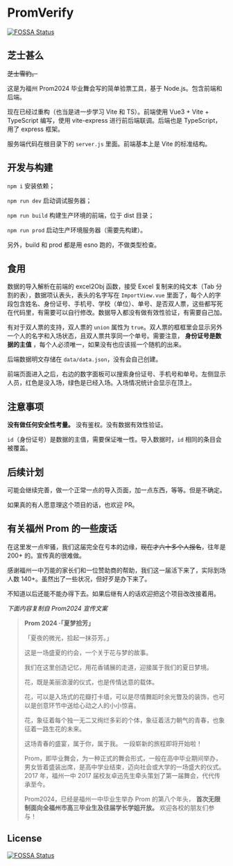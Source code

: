 # PromVerify
[![FOSSA Status](https://app.fossa.com/api/projects/git%2Bgithub.com%2FLinho1219%2FPromVerify.svg?type=shield)](https://app.fossa.com/projects/git%2Bgithub.com%2FLinho1219%2FPromVerify?ref=badge_shield)


## 芝士甚么

~~芝士雪豹。~~

这是为福州 Prom2024 毕业舞会写的简单验票工具，基于 Node.js。包含前端和后端。

现在已经过重构（也当是进一步学习 Vite 和 TS）。前端使用 Vue3 + Vite + TypeScript 编写，使用 vite-express 进行前后端联调。后端也是 TypeScript，用了 express 框架。

服务端代码在根目录下的 `server.js` 里面。前端基本上是 Vite 的标准结构。

## 开发与构建

`npm i` 安装依赖；

`npm run dev` 启动调试服务器；

`npm run build` 构建生产环境的前端，位于 dist 目录；

`npm run prod` 启动生产环境服务器（需要先构建）。

另外，build 和 prod 都是用 esno 跑的，不做类型检查。

## 食用

数据的导入解析在前端的 excel2Obj 函数，接受 Excel 复制来的纯文本（Tab 分割的表），数据项认表头，表头的名字写在 `ImportView.vue` 里面了，每个人的字段包含姓名、身份证号、手机号、学校（单位）、单号、是否双人票，这些都写死在代码里，有需要可以自行修改。数据导入都没有做有效性验证，有需要自己加。

有对于双人票的支持，双人票的 `union` 属性为 `true`。双人票的框框里会显示另外一个人的名字和入场状态，且双人票共享同一个单号。需要注意， **身份证号是数据的主值** ，每个人必须唯一，如果没有也应该摇一个随机的出来。

后端数据明文存储在 `data/data.json`，没有会自己创建。

前端页面进入之后，右边的数字面板可以搜索身份证号、手机号和单号。左侧显示人员，红色是没入场，绿色是已经入场。入场情况统计会显示在顶上。

## 注意事项

**没有做任何安全性考量。** 没有鉴权。没有数据有效性验证。

`id`（身份证号）是数据的主值，需要保证唯一性。导入数据时，`id` 相同的条目会被覆盖。

## 后续计划

可能会继续完善，做一个正常一点的导入页面，加一点东西，等等。但是不确定。

如果真的有人愿意理这个项目的话，也欢迎 PR。

## 有关福州 Prom 的一些废话

在这里发一点牢骚，我们这届完全在亏本的边缘，~~现在才六十多个人报名~~，往年是 200+ 的。宣传真的很难做。

感谢福州一中万能的家长们和一位赞助商的帮助，我们这一届活下来了，实际到场人数 140+。虽然出了一些状况，但好歹是办下来了。

不知道以后还能不能办得下去。如果后继有人的话欢迎把这个项目改改接着用。

*下面内容复制自 Prom2024 宣传文案*

> **Prom 2024 ·「夏梦拾芳」**
>
> 「夏夜的微光，拾起一抹芬芳。」
>
> 这是一场盛夏的约会，一个关于花与梦的故事。
>
> 我们在这里创造记忆，用花香铺展的走道，迎接属于我们的夏日梦境。
>
> 花，既是美丽浪漫的仪式，也是传情达意的载体。
>
> 花，可以是入场式的花瓣打卡墙，可以是尽情舞蹈时余光瞥及的装饰，也可以是创意环节中送给心动之人的小小惊喜。
>
> 花，象征着每个独一无二又绚烂多彩的个体，象征着活力朝气的青春，也象征着一路生花的未来。
>
> 这场青春的盛宴，属于你，属于我。
> 一段崭新的旅程即将开始啦！
>
> Prom，即毕业舞会，为一种正式的舞会形式，一般在高中毕业期间举办，男女皆着盛装出席，是高中学业结束，迈向社会或大学的一场盛大的仪式。2017 年，福州一中 2017 届校友卓迅先生牵头策划了第一届舞会，代代传承至今。
>
> Prom2024，已经是福州一中毕业生举办 Prom 的第八个年头， **首次无限制面向全福州市高三毕业生及往届学长学姐开放。** 欢迎各校的朋友们参与！


## License
[![FOSSA Status](https://app.fossa.com/api/projects/git%2Bgithub.com%2FLinho1219%2FPromVerify.svg?type=large)](https://app.fossa.com/projects/git%2Bgithub.com%2FLinho1219%2FPromVerify?ref=badge_large)